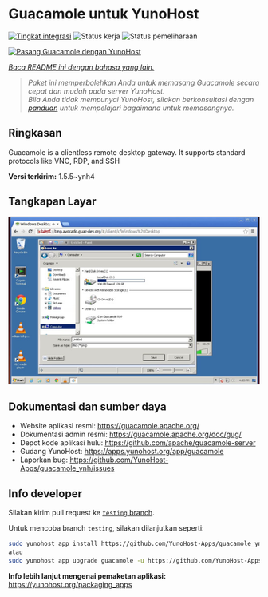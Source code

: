 <!--
N.B.: README ini dibuat secara otomatis oleh <https://github.com/YunoHost/apps/tree/master/tools/readme_generator>
Ini TIDAK boleh diedit dengan tangan.
-->

# Guacamole untuk YunoHost

[![Tingkat integrasi](https://apps.yunohost.org/badge/integration/guacamole)](https://ci-apps.yunohost.org/ci/apps/guacamole/)
![Status kerja](https://apps.yunohost.org/badge/state/guacamole)
![Status pemeliharaan](https://apps.yunohost.org/badge/maintained/guacamole)

[![Pasang Guacamole dengan YunoHost](https://install-app.yunohost.org/install-with-yunohost.svg)](https://install-app.yunohost.org/?app=guacamole)

*[Baca README ini dengan bahasa yang lain.](./ALL_README.md)*

> *Paket ini memperbolehkan Anda untuk memasang Guacamole secara cepat dan mudah pada server YunoHost.*  
> *Bila Anda tidak mempunyai YunoHost, silakan berkonsultasi dengan [panduan](https://yunohost.org/install) untuk mempelajari bagaimana untuk memasangnya.*

## Ringkasan

Guacamole is a clientless remote desktop gateway. It supports standard protocols like VNC, RDP, and SSH

**Versi terkirim:** 1.5.5~ynh4

## Tangkapan Layar

![Tangkapan Layar pada Guacamole](./doc/screenshots/screenshot1.jpg)

## Dokumentasi dan sumber daya

- Website aplikasi resmi: <https://guacamole.apache.org/>
- Dokumentasi admin resmi: <https://guacamole.apache.org/doc/gug/>
- Depot kode aplikasi hulu: <https://github.com/apache/guacamole-server>
- Gudang YunoHost: <https://apps.yunohost.org/app/guacamole>
- Laporkan bug: <https://github.com/YunoHost-Apps/guacamole_ynh/issues>

## Info developer

Silakan kirim pull request ke [`testing` branch](https://github.com/YunoHost-Apps/guacamole_ynh/tree/testing).

Untuk mencoba branch `testing`, silakan dilanjutkan seperti:

```bash
sudo yunohost app install https://github.com/YunoHost-Apps/guacamole_ynh/tree/testing --debug
atau
sudo yunohost app upgrade guacamole -u https://github.com/YunoHost-Apps/guacamole_ynh/tree/testing --debug
```

**Info lebih lanjut mengenai pemaketan aplikasi:** <https://yunohost.org/packaging_apps>
